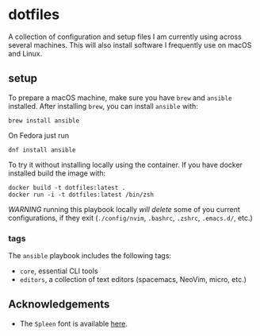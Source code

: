 dotfiles
========

A collection of configuration and setup files I am currently using across several machines. This will also install software I frequently use on macOS and Linux.

## setup

To prepare a macOS machine, make sure you have `brew` and `ansible` installed.
After installing `brew`, you can install `ansible` with:

```shell
brew install ansible
```

On Fedora just run

```shell
dnf install ansible
```

To try it without installing locally using the container.
If you have docker installed build the image with:

```shell
docker build -t dotfiles:latest .
docker run -i -t dotfiles:latest /bin/zsh
```

*WARNING* running this playbook locally *will delete* some of you current configurations, if they exit (`./config/nvim`, `.bashrc`, `.zshrc`, `.emacs.d/`, etc.)

### tags

The `ansible` playbook includes the following tags:

* `core`, essential CLI tools
* `editors`, a collection of text editors (spacemacs, NeoVim, micro, etc.)

## Acknowledgements

* The `Spleen` font is available [here](https://github.com/fcambus/spleen).
